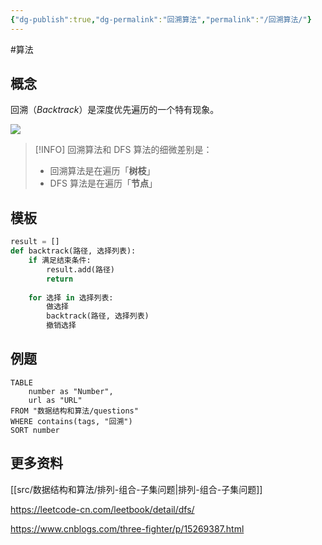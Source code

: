 ```yaml
---
{"dg-publish":true,"dg-permalink":"回溯算法","permalink":"/回溯算法/"}
---
```



#算法 

## 概念

回溯（*Backtrack*）是深度优先遍历的一个特有现象。

![](/img/user/attachments/images/1611540618-qrHmGi-image.png)

> [!INFO] 
> 回溯算法和 DFS 算法的细微差别是：
> - 回溯算法是在遍历「**树枝**」
> - DFS 算法是在遍历「**节点**」

## 模板

```python
result = []
def backtrack(路径, 选择列表):
    if 满足结束条件:
        result.add(路径)
        return
    
    for 选择 in 选择列表:
        做选择
        backtrack(路径, 选择列表)
        撤销选择
```

## 例题

```dataview
TABLE
	number as "Number",
	url as "URL"
FROM "数据结构和算法/questions"
WHERE contains(tags, "回溯")
SORT number
```


## 更多资料

[[src/数据结构和算法/排列-组合-子集问题\|排列-组合-子集问题]]

https://leetcode-cn.com/leetbook/detail/dfs/

https://www.cnblogs.com/three-fighter/p/15269387.html